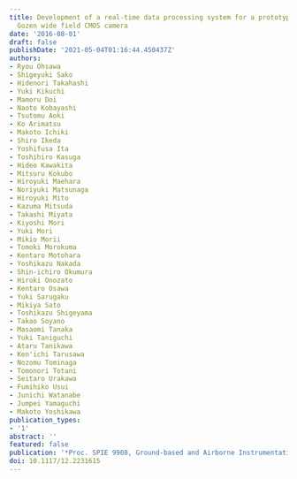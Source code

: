 ```yaml
---
title: Development of a real-time data processing system for a prototype of the Tomo-e
  Gozen wide field CMOS camera
date: '2016-08-01'
draft: false
publishDate: '2021-05-04T01:16:44.450437Z'
authors:
- Ryou Ohsawa
- Shigeyuki Sako
- Hidenori Takahashi
- Yuki Kikuchi
- Mamoru Doi
- Naoto Kobayashi
- Tsutomu Aoki
- Ko Arimatsu
- Makoto Ichiki
- Shiro Ikeda
- Yoshifusa Ita
- Toshihiro Kasuga
- Hideo Kawakita
- Mitsuru Kokubo
- Hiroyuki Maehara
- Noriyuki Matsunaga
- Hiroyuki Mito
- Kazuma Mitsuda
- Takashi Miyata
- Kiyoshi Mori
- Yuki Mori
- Mikio Morii
- Tomoki Morokuma
- Kentaro Motohara
- Yoshikazu Nakada
- Shin-ichiro Okumura
- Hiroki Onozato
- Kentaro Osawa
- Yuki Sarugaku
- Mikiya Sato
- Toshikazu Shigeyama
- Takao Soyano
- Masaomi Tanaka
- Yuki Taniguchi
- Ataru Tanikawa
- Ken'ichi Tarusawa
- Nozomu Tominaga
- Tomonori Totani
- Seitaro Urakawa
- Fumihiko Usui
- Junichi Watanabe
- Jumpei Yamaguchi
- Makoto Yoshikawa
publication_types:
- '1'
abstract: ''
featured: false
publication: '*Proc. SPIE 9908, Ground-based and Airborne Instrumentation for Astronomy*'
doi: 10.1117/12.2231615
---
```

